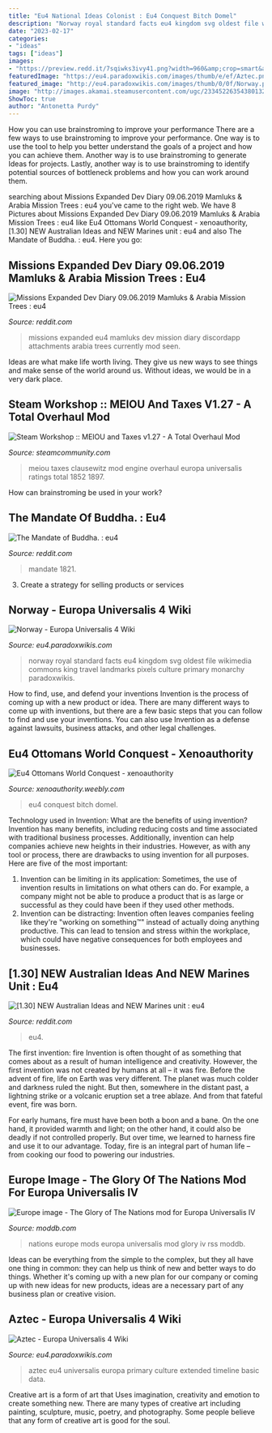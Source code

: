 ```yaml
---
title: "Eu4 National Ideas Colonist : Eu4 Conquest Bitch Domel"
description: "Norway royal standard facts eu4 kingdom svg oldest file wikimedia commons king travel landmarks pixels culture primary monarchy paradoxwikis"
date: "2023-02-17"
categories:
- "ideas"
tags: ["ideas"]
images:
- "https://preview.redd.it/7sqiwks3ivy41.png?width=960&amp;crop=smart&amp;auto=webp&amp;s=451e882953b8ac239259058a46c32735fcf0d06a"
featuredImage: "https://eu4.paradoxwikis.com/images/thumb/e/ef/Aztec.png/330px-Aztec.png"
featured_image: "http://eu4.paradoxwikis.com/images/thumb/0/0f/Norway.png/330px-Norway.png"
image: "http://images.akamai.steamusercontent.com/ugc/233452263543801323/3F21346754CAE1A2BEF9D9A7EC84AE4DCED820D3/"
ShowToc: true
author: "Antonetta Purdy"
---
```



How you can use brainstroming to improve your performance
There are a few ways to use brainstroming to improve your performance. One way is to use the tool to help you better understand the goals of a project and how you can achieve them. Another way is to use brainstroming to generate Ideas for projects. Lastly, another way is to use brainstroming to identify potential sources of bottleneck problems and how you can work around them.

	

		
searching about Missions Expanded Dev Diary 09.06.2019 Mamluks &amp; Arabia Mission Trees : eu4 you've came to the right web. We have 8 Pictures about Missions Expanded Dev Diary 09.06.2019 Mamluks &amp; Arabia Mission Trees : eu4 like Eu4 Ottomans World Conquest - xenoauthority, [1.30] NEW Australian Ideas and NEW Marines unit : eu4 and also The Mandate of Buddha. : eu4. Here you go:
		
    
## Missions Expanded Dev Diary 09.06.2019 Mamluks &amp; Arabia Mission Trees : Eu4

<img loading=lazy src="https://cdn.discordapp.com/attachments/434411816752250891/540611147011850251/MissionsExpandedmissiontrees.png" onerror="this.onerror=null;this.src='https://tse2.mm.bing.net/th?id=OIP.FWoXimXtm1Ww17SteIuGxwHaCs&amp;pid=15.1';" alt="Missions Expanded Dev Diary 09.06.2019 Mamluks &amp; Arabia Mission Trees : eu4">

_Source: reddit.com_

>missions expanded eu4 mamluks dev mission diary discordapp attachments arabia trees currently mod seen. 

	

Ideas are what make life worth living. They give us new ways to see things and make sense of the world around us. Without ideas, we would be in a very dark place.

    
## Steam Workshop :: MEIOU And Taxes V1.27 - A Total Overhaul Mod

<img loading=lazy src="http://images.akamai.steamusercontent.com/ugc/233452263543801323/3F21346754CAE1A2BEF9D9A7EC84AE4DCED820D3/" onerror="this.onerror=null;this.src='https://tse4.mm.bing.net/th?id=OIP.6JeAhDkaMyh4tNrJmQFPmAHaDS&amp;pid=15.1';" alt="Steam Workshop :: MEIOU and Taxes v1.27 - A Total Overhaul Mod">

_Source: steamcommunity.com_

>meiou taxes clausewitz mod engine overhaul europa universalis ratings total 1852 1897. 

	

How can brainstroming be used in your work?
 

    
## The Mandate Of Buddha. : Eu4

<img loading=lazy src="https://i.imgur.com/ysnwjYH.jpg" onerror="this.onerror=null;this.src='https://tse1.mm.bing.net/th?id=OIP.I1uI9xglIlm4XCSHH9H9CAHaEK&amp;pid=15.1';" alt="The Mandate of Buddha. : eu4">

_Source: reddit.com_

>mandate 1821. 

	

3. Create a strategy for selling products or services 

    
## Norway - Europa Universalis 4 Wiki

<img loading=lazy src="http://eu4.paradoxwikis.com/images/thumb/0/0f/Norway.png/330px-Norway.png" onerror="this.onerror=null;this.src='https://tse2.mm.bing.net/th?id=OIP.GZtz0g6SMPSWSmAIQRIlvQAAAA&amp;pid=15.1';" alt="Norway - Europa Universalis 4 Wiki">

_Source: eu4.paradoxwikis.com_

>norway royal standard facts eu4 kingdom svg oldest file wikimedia commons king travel landmarks pixels culture primary monarchy paradoxwikis. 

	

How to find, use, and defend your inventions
Invention is the process of coming up with a new product or idea. There are many different ways to come up with inventions, but there are a few basic steps that you can follow to find and use your inventions. You can also use Invention as a defense against lawsuits, business attacks, and other legal challenges.

    
## Eu4 Ottomans World Conquest - Xenoauthority

<img loading=lazy src="http://xenoauthority.weebly.com/uploads/1/2/3/7/123723382/137669611.jpg" onerror="this.onerror=null;this.src='https://tse2.mm.bing.net/th?id=OIP.SmqWV3AJZvYGbLTcib_pkAHaEK&amp;pid=15.1';" alt="Eu4 Ottomans World Conquest - xenoauthority">

_Source: xenoauthority.weebly.com_

>eu4 conquest bitch domel. 

	

Technology used in Invention: What are the benefits of using invention?
Invention has many benefits, including reducing costs and time associated with traditional business processes. Additionally, invention can help companies achieve new heights in their industries. However, as with any tool or process, there are drawbacks to using invention for all purposes. Here are five of the most important: 
1) Invention can be limiting in its application: Sometimes, the use of invention results in limitations on what others can do. For example, a company might not be able to produce a product that is as large or successful as they could have been if they used other methods. 
2) Invention can be distracting: Invention often leaves companies feeling like they're "working on something™" instead of actually doing anything productive. This can lead to tension and stress within the workplace, which could have negative consequences for both employees and businesses.

    
## [1.30] NEW Australian Ideas And NEW Marines Unit : Eu4

<img loading=lazy src="https://preview.redd.it/7sqiwks3ivy41.png?width=960&amp;crop=smart&amp;auto=webp&amp;s=451e882953b8ac239259058a46c32735fcf0d06a" onerror="this.onerror=null;this.src='https://tse4.mm.bing.net/th?id=OIP.XmrfwM5OCqrPrDl4RWKSzQHaEK&amp;pid=15.1';" alt="[1.30] NEW Australian Ideas and NEW Marines unit : eu4">

_Source: reddit.com_

>eu4. 

	

The first invention: fire
Invention is often thought of as something that comes about as a result of human intelligence and creativity. However, the first invention was not created by humans at all – it was fire.
Before the advent of fire, life on Earth was very different. The planet was much colder and darkness ruled the night. But then, somewhere in the distant past, a lightning strike or a volcanic eruption set a tree ablaze. And from that fateful event, fire was born.

For early humans, fire must have been both a boon and a bane. On the one hand, it provided warmth and light; on the other hand, it could also be deadly if not controlled properly. But over time, we learned to harness fire and use it to our advantage. Today, fire is an integral part of human life – from cooking our food to powering our industries.

    
## Europe Image - The Glory Of The Nations Mod For Europa Universalis IV

<img loading=lazy src="https://media.moddb.com/images/mods/1/26/25224/Previev.1.jpg" onerror="this.onerror=null;this.src='https://tse3.mm.bing.net/th?id=OIP.efNnnNXqeQpeBfx7W38o7QHaDv&amp;pid=15.1';" alt="Europe image - The Glory of The Nations mod for Europa Universalis IV">

_Source: moddb.com_

>nations europe mods europa universalis mod glory iv rss moddb. 

	

Ideas can be everything from the simple to the complex, but they all have one thing in common: they can help us think of new and better ways to do things. Whether it's coming up with a new plan for our company or coming up with new ideas for new products, ideas are a necessary part of any business plan or creative vision.

    
## Aztec - Europa Universalis 4 Wiki

<img loading=lazy src="https://eu4.paradoxwikis.com/images/thumb/e/ef/Aztec.png/330px-Aztec.png" onerror="this.onerror=null;this.src='https://tse4.mm.bing.net/th?id=OIP.c2LQ8HKx2pAO8vH-Tb3YuAAAAA&amp;pid=15.1';" alt="Aztec - Europa Universalis 4 Wiki">

_Source: eu4.paradoxwikis.com_

>aztec eu4 universalis europa primary culture extended timeline basic data. 

	

Creative art is a form of art that Uses imagination, creativity and emotion to create something new. There are many types of creative art including painting, sculpture, music, poetry, and photography. Some people believe that any form of creative art is good for the soul.

